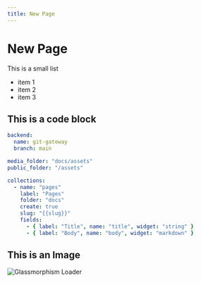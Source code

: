 ```yaml
---
title: New Page
---
```

# N﻿ew Page

T﻿his is a small list 

* i﻿tem 1
* i﻿tem 2 
* i﻿tem 3

## This is a code block

```yaml
backend:
  name: git-gateway
  branch: main

media_folder: "docs/assets"
public_folder: "/assets"

collections:
  - name: "pages"
    label: "Pages"
    folder: "docs"
    create: true
    slug: "{{slug}}"
    fields:
      - { label: "Title", name: "title", widget: "string" }
      - { label: "Body", name: "body", widget: "markdown" }
```

## T﻿his is an Image

![](/assets/glassmorph-loading.gif "Glassmorphism Loader")